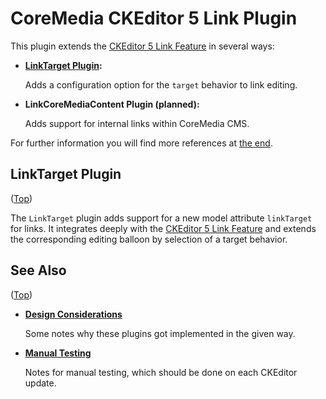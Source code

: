 CoreMedia CKEditor 5 Link Plugin
================================================================================

This plugin extends the [CKEditor 5 Link Feature][cke5:docs:link:feature] in
several ways:

* **[LinkTarget Plugin](#linktarget-plugin):**

    Adds a configuration option for the `target` behavior to link editing.

* **LinkCoreMediaContent Plugin (planned):**

    Adds support for internal links within CoreMedia CMS.

For further information you will find more references at [the end](#see-also).

LinkTarget Plugin
--------------------------------------------------------------------------------
([Top](#_top))<a id="linktarget-plugin"></a>

The `LinkTarget` plugin adds support for a new model attribute `linkTarget` for
links. It integrates deeply with the
[CKEditor 5 Link Feature][cke5:docs:link:feature] and extends the corresponding
editing balloon by selection of a target behavior.

See Also
--------------------------------------------------------------------------------
([Top](#_top))<a id="see-also"></a>

* **[Design Considerations](./DESIGN.md)**

    Some notes why these plugins got implemented in the given way.

* **[Manual Testing](./TESTING.md)**

    Notes for manual testing, which should be done on each CKEditor update.

<!-- ======================================================== [ References ] -->

[cke5:docs:link:feature]: <https://ckeditor.com/docs/ckeditor5/latest/features/link.html> "Link - CKEditor 5 Documentation"
